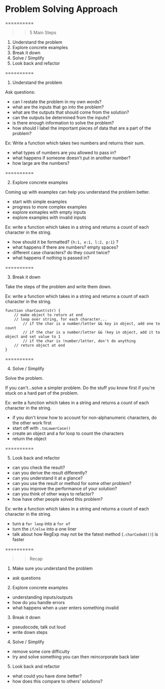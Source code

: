 # Problem Solving Approach

==========

> > 5 Main Steps

1. Understand the problem
2. Explore concrete examples
3. Break it down
4. Solve / Simplify
5. Look back and refactor

==========

1. Understand the problem

Ask questions:

- can I restate the problem in my own words?
- what are the inputs that go into the problem?
- what are the outputs that should come from the solution?
- can the outputs be determined from the inputs?
- is there enough information to solve the problem?
- how should I label the important pieces of data that are a part of the problem?

Ex: Write a function which takes two numbers and returns their sum.

- what types of numbers are you allowed to pass in?
- what happens if someone doesn't put in another number?
- how large are the numbers?

==========

2. Explore concrete examples

Coming up with examples can help you understand the problem better.

- start with simple examples
- progress to more complex examples
- explore exmaples with empty inputs
- explore examples with invalid inputs

Ex: write a function which takes in a string and returns a count of each character in the string.

- how should it be formatted? `{h:1, e:1, l:2, p:1}` ?
- what happens if there are numbers? empty spaces?
- different case characters? do they count twice?
- what happens if nothing is passed in?

==========

3. Break it down

Take the steps of the problem and write them down.

Ex: write a function which takes in a string and returns a count of each character in the string.

    function charCount(str) {
        // make object to return at end
        // loop over string, for each character...
            // if the char is a number/letter && key in object, add one to count
            // if the char is a number/letter && !key in object, add it to object and set value to 1
            // if the char is !number/letter, don't do anything
        // return object at end
    }

==========

4. Solve / Simplify

Solve the problem.

If you can't...solve a simpler problem.
Do the stuff you know first if you're stuck on a hard part of the problem.

Ex: write a function which takes in a string and returns a count of each character in the string.

- if you don't know how to account for non-alphanumeric characters, do the other work first
- start off with `.toLowerCase()`
- create an object and a for loop to count the characters
- return the object

==========

5. Look back and refactor

- can you check the result?
- can you derive the result differently?
- can you understand it at a glance?
- can you use the result or method for some other problem?
- can you improve the performance of your solution?
- can you think of other ways to refactor?
- how have other people solved this problem?

Ex: write a function which takes in a string and returns a count of each character in the string.

- turn a `for loop` into a `for of`
- turn the `if/else` into a one liner
- talk about how RegExp may not be the fatest method (`.charCodeAt()`) is faster

==========

> > Recap

1. Make sure you understand the problem

- ask questions

2. Explore concrete examples

- understanding inputs/outputs
- how do you handle errors
- what happens when a user enters something invalid

3. Break it down

- pseudocode, talk out loud
- write down steps

4. Solve / Simplify

- remove some core difficulty
- try and solve something you can then reincorporate back later

5. Look back and refactor

- what could you have done better?
- how does this compare to others’ solutions?
